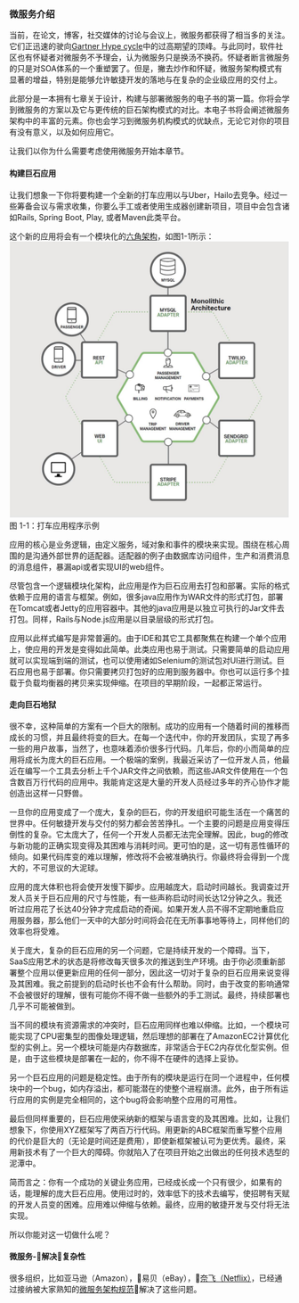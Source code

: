 ### 微服务介绍

当前，在论文，博客，社交媒体的讨论与会议上，微服务都获得了相当多的关注。它们正迅速的驶向[Gartner Hype cycle](https://www.gartner.com/en/research/methodologies/gartner-hype-cycle)中的过高期望的顶峰。与此同时，软件社区也有怀疑者对微服务不予理会，认为微服务只是换汤不换药。怀疑者断言微服务的只是对SOA体系的一个重塑罢了。但是，撇去炒作和怀疑，微服务架构模式有显著的增益，特别是能够允许敏捷开发的落地与在复杂的企业级应用的交付上。

此部分是一本拥有七章关于设计，构建与部署微服务的电子书的第一篇。你将会学到微服务的方案以及它与更传统的巨石架构模式的对比。本电子书将会阐述微服务架构中的丰富的元素。你也会学习到微服务机构模式的优缺点，无论它对你的项目有没有意义，以及如何应用它。

让我们以你为什么需要考虑使用微服务开始本章节。

#### 构建巨石应用

让我们想象一下你将要构建一个全新的打车应用以与Uber，Hailo去竞争。经过一些筹备会议与需求收集，你要么手工或者使用生成器创建新项目，项目中会包含诸如Rails, Spring Boot, Play, 或者Maven此类平台。

这个新的应用将会有一个模块化的[六角架构](https://www.infoq.com/news/2014/10/exploring-hexagonal-architecture)，如图1-1所示：
![1-1](1-1.jpg)
图 1-1：打车应用程序示例

应用的核心是业务逻辑，由定义服务，域对象和事件的模块来实现。围绕在核心周围的是沟通外部世界的适配器。适配器的例子由数据库访问组件，生产和消费消息的消息组件，暴漏api或者实现UI的web组件。

尽管包含一个逻辑模块化架构，此应用是作为巨石应用去打包和部署。实际的格式依赖于应用的语言与框架。例如，很多java应用作为WAR文件的形式打包，部署在Tomcat或者Jetty的应用容器中。其他的java应用是以独立可执行的Jar文件去打包。同样，Rails与Node.js应用是以目录层级的形式打包。

应用以此样式编写是非常普遍的。由于IDE和其它工具都聚焦在构建一个单个应用上，使应用的开发是变得如此简单。此类应用也易于测试。只需要简单的启动应用就可以实现端到端的测试，也可以使用诸如Selenium的测试包对UI进行测试。巨石应用也易于部署。你只需要拷贝打包好的应用到服务器中。你也可以运行多个挂载于负载均衡器的拷贝来实现伸缩。在项目的早期阶段，一起都正常运行。

#### 走向巨石地狱

很不幸，这种简单的方案有一个巨大的限制。成功的应用有一个随着时间的推移而成长的习惯，并且最终将变的巨大。在每一个迭代中，你的开发团队，实现了再多一些的用户故事，当然了，也意味着添价很多行代码。几年后，你的小而简单的应用将成长为庞大的巨石应用。一个极端的案例，我最近采访了一位开发人员，他最近在编写一个工具去分析上千个JAR文件之间依赖，而这些JAR文件使用在一个包含数百万行代码的应用中。我能肯定这是大量的开发人员经过多年的齐心协作才能创造出这样一只野兽。

一旦你的应用变成了一个庞大，复杂的巨石，你的开发组织可能生活在一个痛苦的世界中。任何敏捷开发与交付的努力都会苦苦挣扎。一个主要的问题是应用变得压倒性的复杂。它太庞大了，任何一个开发人员都无法完全理解。因此，bug的修改与新功能的正确实现变得及其困难与消耗时间。更可怕的是，这一切有恶性循环的倾向。如果代码库变的难以理解，修改将不会被准确执行。你最终将会得到一个庞大的，不可思议的大泥球。

应用的庞大体积也将会使开发慢下脚步。应用越庞大，启动时间越长。我调查过开发人员关于巨石应用的尺寸与性能，有一些声称启动时间长达12分钟之久。我还听过应用花了长达40分钟才完成启动的奇闻。如果开发人员不得不定期地重启应用服务器，那么他们一天中的大部分时间将会花在无所事事地等待上，同样他们的效率也将受难。

关于庞大，复杂的巨石应用的另一个问题，它是持续开发的一个障碍。当下，SaaS应用艺术的状态是将修改每天很多次的推送到生产环境。由于你必须重新部署整个应用以便更新应用的任何一部分，因此这一切对于复杂的巨石应用来说变得及其困难。我之前提到的启动时长也不会有什么帮助。同时，由于改变的影响通常不会被很好的理解，很有可能你不得不做一些额外的手工测试。最终，持续部署也几乎不可能被做到。

当不同的模块有资源需求的冲突时，巨石应用同样也难以伸缩。比如，一个模块可能实现了CPU密集型的图像处理逻辑，然后理想的部署在了AmazonEC2计算优化型的实例上。另一个模块可能是内存数据库，非常适合于EC2内存优化型实例。但是，由于这些模块是部署在一起的，你不得不在硬件的选择上妥协。

另一个巨石应用的问题是稳定性。由于所有的模块是运行在同一个进程中，任何模块中的一个bug，如内存溢出，都可能潜在的使整个进程崩溃。此外，由于所有运行应用的实例是完全相同的，这个bug将会影响整个应用的可用性。

最后但同样重要的，巨石应用使采纳新的框架与语言变的及其困难。比如，让我们想象下，你使用XYZ框架写了两百万行代码。用更新的ABC框架而重写整个应用的代价是巨大的（无论是时间还是费用），即使新框架被认可为更优秀。最终，采用新技术有了一个巨大的障碍。你就陷入了在项目开始之出做出的任何技术选型的泥潭中。

简而言之：你有一个成功的关键业务应用，已经成长成一个只有很少，如果有的话，能理解的庞大巨石应用。使用过时的，效率低下的技术去编写，使招聘有天赋的开发人员变的困难。应用难以伸缩与依赖。最终，应用的敏捷开发与交付将无法实现。

所以你能对这一切做什么呢？

#### 微服务-解决复杂性

很多组织，比如亚马逊（Amazon），易贝（eBay），[奈飞（Netflix）](https://www.nginx.com/blog/microservices-at-netflix-architectural-best-practices/)，已经通过接纳被大家熟知的[微服务架构规范](http://microservices.io/patterns/microservices.html)解决了这些问题。